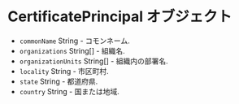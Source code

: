 # CertificatePrincipal オブジェクト

* `commonName` String - コモンネーム.
* `organizations` String[] - 組織名.
* `organizationUnits` String[] - 組織内の部署名.
* `locality` String - 市区町村.
* `state` String - 都道府県.
* `country` String - 国または地域.